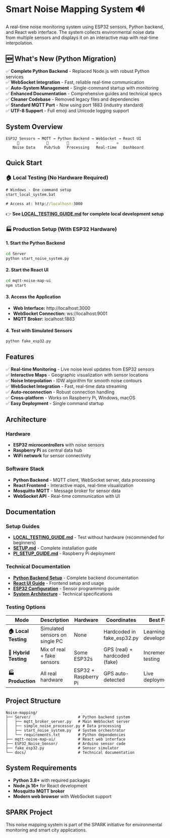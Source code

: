 # Smart Noise Mapping System 🔊

A real-time noise monitoring system using ESP32 sensors, Python backend, and React web interface. The system collects environmental noise data from multiple sensors and displays it on an interactive map with real-time interpolation.

## 🆕 What's New (Python Migration)

✅ **Complete Python Backend** - Replaced Node.js with robust Python services  
✅ **WebSocket Integration** - Fast, reliable real-time communication  
✅ **Auto-System Management** - Single-command startup with monitoring  
✅ **Enhanced Documentation** - Comprehensive guides and technical specs  
✅ **Cleaner Codebase** - Removed legacy files and dependencies  
✅ **Standard MQTT Port** - Now using port 1883 (industry standard)  
✅ **UTF-8 Support** - Full emoji and Unicode logging support  

## System Overview

```
ESP32 Sensors → MQTT → Python Backend → WebSocket → React UI
     📡            🔌        🐍            ⚡        ⚛️
   Noise Data    Pub/Sub   Processing   Real-time   Dashboard
```

## Quick Start

### 🏠 Local Testing (No Hardware Required)
```cmd
# Windows - One command setup
start_local_system.bat

# Access at: http://localhost:3000
```
👉 **See [LOCAL_TESTING_GUIDE.md](LOCAL_TESTING_GUIDE.md) for complete local development setup**

### 🏭 Production Setup (With ESP32 Hardware)

#### 1. Start the Python Backend
```bash
cd Server
python start_noise_system.py
```

#### 2. Start the React UI
```bash
cd mqtt-noise-map-ui
npm start
```

#### 3. Access the Application
- **Web Interface:** http://localhost:3000
- **WebSocket Connection:** ws://localhost:9001
- **MQTT Broker:** localhost:1883

#### 4. Test with Simulated Sensors
```bash
python fake_esp32.py
```

## Features

✅ **Real-time Monitoring** - Live noise level updates from ESP32 sensors  
✅ **Interactive Maps** - Geographic visualization with sensor locations  
✅ **Noise Interpolation** - IDW algorithm for smooth noise contours  
✅ **WebSocket Integration** - Fast, real-time data streaming  
✅ **Auto-reconnection** - Robust connection handling  
✅ **Cross-platform** - Works on Raspberry Pi, Windows, macOS  
✅ **Easy Deployment** - Single command startup  

## Architecture

### Hardware
- **ESP32 microcontrollers** with noise sensors
- **Raspberry Pi** as central data hub
- **WiFi network** for sensor connectivity

### Software Stack
- **Python Backend** - MQTT client, WebSocket server, data processing
- **React Frontend** - Interactive maps, real-time visualization
- **Mosquitto MQTT** - Message broker for sensor data
- **WebSocket API** - Real-time communication with UI

## Documentation

### Setup Guides
- **[LOCAL_TESTING_GUIDE.md](LOCAL_TESTING_GUIDE.md)** - Test without hardware (recommended for beginners)
- **[SETUP.md](SETUP.md)** - Complete installation guide
- **[PI_SETUP_GUIDE.md](PI_SETUP_GUIDE.md)** - Raspberry Pi deployment

### Technical Documentation  
- **[Python Backend Setup](Server/README.md)** - Complete backend documentation
- **[React UI Guide](mqtt-noise-map-ui/README.md)** - Frontend setup and usage
- **[ESP32 Configuration](ESP32_Noise_Sensor/)** - Sensor programming guide
- **[System Architecture](docs/protocol.md)** - Technical specifications

### Testing Options

| Mode | Description | Hardware | Coordinates | Best For |
|------|-------------|----------|-------------|----------|
| **🏠 Local Testing** | Simulated sensors on single PC | None | Hardcoded in fake_esp32.py | Learning, development |
| **🧪 Hybrid Testing** | Mix of real + fake sensors | Some ESP32s | GPS (real) + hardcoded (fake) | Incremental testing |
| **🏭 Production** | All real hardware | ESP32 + Raspberry Pi | GPS auto-detected | Live deployment |

## Project Structure

```
Noise-mapping/
├── Server/                     # Python backend system
│   ├── mqtt_broker_server.py   # Main WebSocket server
│   ├── simple_noise_processor.py # Data processing
│   ├── start_noise_system.py   # System orchestrator
│   └── requirements.txt        # Python dependencies
├── mqtt-noise-map-ui/          # React web interface
├── ESP32_Noise_Sensor/         # Arduino sensor code
├── fake_esp32.py               # Sensor simulator
└── docs/                       # Technical documentation
```

## System Requirements

- **Python 3.8+** with required packages
- **Node.js 16+** for React development
- **Mosquitto MQTT broker**
- **Modern web browser** with WebSocket support

## SPARK Project

This noise mapping system is part of the SPARK initiative for environmental monitoring and smart city applications.
